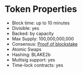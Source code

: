 # Token Properties

* Block time: up to 10 minutes
* Divisible: yes
* Backed: by capacity
* Max Supply: 100,000,000,000
* Consensus: [Proof of blockstake](technology/proof_of_blockstake.md)
* Atomic Swaps
* Hashing: BLAKE2b
* Multisig support: yes
* Time-lock contracts: yes
